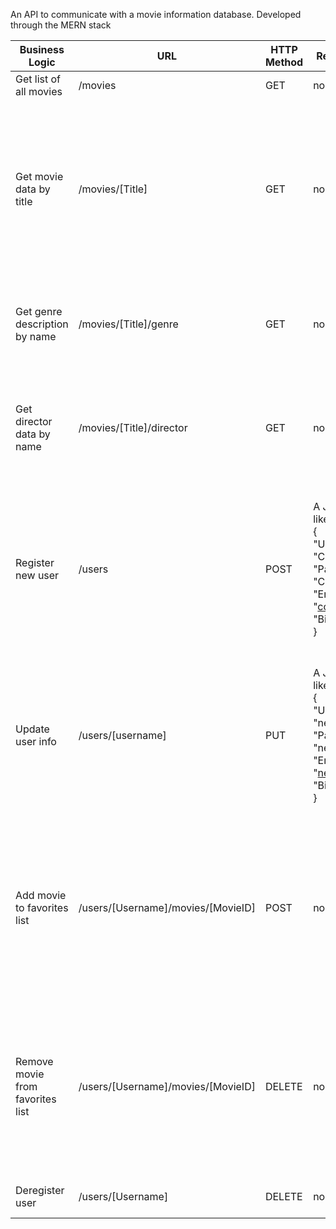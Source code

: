 An API to communicate with a movie information database. Developed through the MERN stack

|Business Logic|URL|HTTP Method|Request body data format|Response body data format|
| -------------|---|-----------|------------------------|-------------------------|
|Get list of all movies|/movies|GET|none|An array holding JSON objects of all movie titles|
|Get movie data by title|/movies/[Title]|GET|none|A JSON object holding data about a single movie structured like: <br />{ <br />"Genre": {}, <br />"Director": {}, <br />"Actors": [], <br />"_id": "xxxxxxxxxxxxxxxxxxxxxxxx", <br />"Title": "Sucker Punch", <br />"Description": "[description]", <br />"ImagePath": "[image URL]", <br />"Featured": boolean <br />}|
|Get genre description by name|/movies/[Title]/genre|GET|none|A JSON object structured like: <br />{ <br />"Genre": { <br />"Name": "[genre name]", <br />"Description": "[genre description]" <br />}}|
|Get director data by name|/movies/[Title]/director|GET|none|A JSON object structured like: <br />{ <br />"Director": { <br />"Name": "[director name]", <br />"Bio": "[director bio]" <br />"Birth": "[director birth year]" <br />"Death": "[director death year]" <br />}}|
|Register new user|/users|POST|A JSON object structured like: <br />{ <br />"Username": "CoolDude475", <br />"Password": "CoolPassword89", <br />"Email": "cooldude475@gmail.com", <br />"Birthday": "yyyy-mm-dd" <br />}|A JSON object structured like: <br />{ <br />"Username": "CoolDude475", <br />"Password": "CoolPassword89", <br />"Email": "cooldude475@gmail.com", <br />"Birthday": "yyyy-mm-dd", <br />"FavoriteMovies": [], <br />"_id": "xxxxxxxxxxxxxxxxxxxxxxxx", <br />"__v": 0 <br />}|
|Update user info|/users/[username]|PUT|A JSON object structured like: <br />{ <br />"Username": "newUsername", <br />"Password": "newPassword", <br />"Email": "newEmail@gmail.com", <br />"Birthday": "yyyy-mm-dd" <br />}|A JSON object structured like: <br />{ <br />"_id": "xxxxxxxxxxxxxxxxxxxxxxxx", <br />"Username": "newUsername", <br />"Password": "newPassword", <br />"Email": "newEmail@gmail.com", <br />"Birthday": "yyyy-mm-dd", <br />"FavoriteMovies": [], <br />"__v": 0 <br />}|
|Add movie to favorites list|/users/[Username]/movies/[MovieID]|POST|none|A JSON object structured like: <br />{ <br />"_id": "xxxxxxxxxxxxxxxxxxxxxxxx", <br />"Username": "CoolDude475", <br />"Password": "CoolPassword89", <br />"Email": "cooldude475@gmail.com", <br />"Birthday": "yyyy-mm-dd", <br />"FavoriteMovies": [updated array], <br />"__v": 0 <br />}|
|Remove movie from favorites list|/users/[Username]/movies/[MovieID]|DELETE|none|A JSON object structured like: <br />{ <br />"_id": "xxxxxxxxxxxxxxxxxxxxxxxx", <br />"Username": "CoolDude475", <br />"Password": "CoolPassword89", <br />"Email": "cooldude475@gmail.com", <br />"Birthday": "yyyy-mm-dd", <br />"FavoriteMovies": [updated array], <br />"__v": 0 <br />}|
|Deregister user|/users/[Username]|DELETE|none|A text message reading: "[Username] was deregistered"|